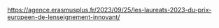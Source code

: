 https://agence.erasmusplus.fr/2023/09/25/les-laureats-2023-du-prix-europeen-de-lenseignement-innovant/
